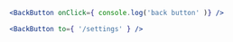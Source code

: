 ```jsx static
<BackButton onClick={ console.log('back button' )} />
```

```jsx static
<BackButton to={ '/settings' } />
```
